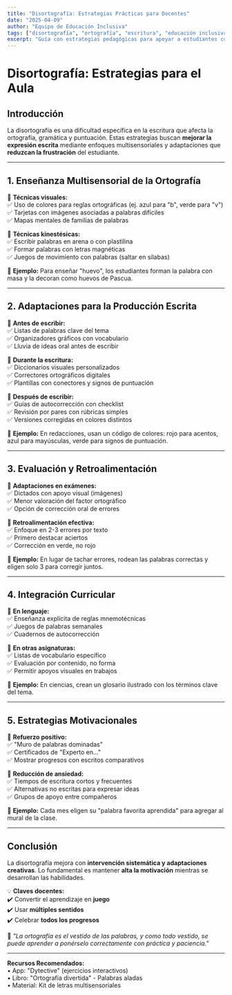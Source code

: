 ```yaml
---
title: "Disortografía: Estrategias Prácticas para Docentes"
date: "2025-04-09"
author: "Equipo de Educación Inclusiva"
tags: ["disortografía", "ortografía", "escritura", "educación inclusiva"]
excerpt: "Guía con estrategias pedagógicas para apoyar a estudiantes con disortografía en el aula. Incluye técnicas de enseñanza, evaluación y refuerzo positivo."
---
```


# **Disortografía: Estrategias para el Aula**  

## **Introducción**  
La disortografía es una dificultad específica en la escritura que afecta la ortografía, gramática y puntuación. Estas estrategias buscan **mejorar la expresión escrita** mediante enfoques multisensoriales y adaptaciones que **reduzcan la frustración** del estudiante.

---

## **1. Enseñanza Multisensorial de la Ortografía**  

📌 **Técnicas visuales:**  
✅ Uso de colores para reglas ortográficas (ej. azul para "b", verde para "v")  
✅ Tarjetas con imágenes asociadas a palabras difíciles  
✅ Mapas mentales de familias de palabras  

📌 **Técnicas kinestésicas:**  
✅ Escribir palabras en arena o con plastilina  
✅ Formar palabras con letras magnéticas  
✅ Juegos de movimiento con palabras (saltar en sílabas)  

🔹 **Ejemplo:** Para enseñar "huevo", los estudiantes forman la palabra con masa y la decoran como huevos de Pascua.

---

## **2. Adaptaciones para la Producción Escrita**  

📌 **Antes de escribir:**  
✅ Listas de palabras clave del tema  
✅ Organizadores gráficos con vocabulario  
✅ Lluvia de ideas oral antes de escribir  

📌 **Durante la escritura:**  
✅ Diccionarios visuales personalizados  
✅ Correctores ortográficos digitales  
✅ Plantillas con conectores y signos de puntuación  

📌 **Después de escribir:**  
✅ Guías de autocorrección con checklist  
✅ Revisión por pares con rúbricas simples  
✅ Versiones corregidas en colores distintos  

🔹 **Ejemplo:** En redacciones, usan un código de colores: rojo para acentos, azul para mayúsculas, verde para signos de puntuación.

---

## **3. Evaluación y Retroalimentación**  

📌 **Adaptaciones en exámenes:**  
✅ Dictados con apoyo visual (imágenes)  
✅ Menor valoración del factor ortográfico  
✅ Opción de corrección oral de errores  

📌 **Retroalimentación efectiva:**  
✅ Enfoque en 2-3 errores por texto  
✅ Primero destacar aciertos  
✅ Corrección en verde, no rojo  

🔹 **Ejemplo:** En lugar de tachar errores, rodean las palabras correctas y eligen solo 3 para corregir juntos.

---

## **4. Integración Curricular**  

📌 **En lenguaje:**  
✅ Enseñanza explícita de reglas mnemotécnicas  
✅ Juegos de palabras semanales  
✅ Cuadernos de autocorrección  

📌 **En otras asignaturas:**  
✅ Listas de vocabulario específico  
✅ Evaluación por contenido, no forma  
✅ Permitir apoyos visuales en trabajos  

🔹 **Ejemplo:** En ciencias, crean un glosario ilustrado con los términos clave del tema.

---

## **5. Estrategias Motivacionales**  

📌 **Refuerzo positivo:**  
✅ "Muro de palabras dominadas"  
✅ Certificados de "Experto en..."  
✅ Mostrar progresos con escritos comparativos  

📌 **Reducción de ansiedad:**  
✅ Tiempos de escritura cortos y frecuentes  
✅ Alternativas no escritas para expresar ideas  
✅ Grupos de apoyo entre compañeros  

🔹 **Ejemplo:** Cada mes eligen su "palabra favorita aprendida" para agregar al mural de la clase.

---

## **Conclusión**  
La disortografía mejora con **intervención sistemática y adaptaciones creativas**. Lo fundamental es mantener **alta la motivación** mientras se desarrollan las habilidades.

💡 **Claves docentes:**  
✔️ Convertir el aprendizaje en **juego**  
✔️ Usar **múltiples sentidos**  
✔️ Celebrar **todos los progresos**  

📢 *"La ortografía es el vestido de las palabras, y como todo vestido, se puede aprender a ponérselo correctamente con práctica y paciencia."*

---

**Recursos Recomendados:**  
• App: "Dytective" (ejercicios interactivos)  
• Libro: "Ortografía divertida" - Palabras aladas  
• Material: Kit de letras multisensoriales  